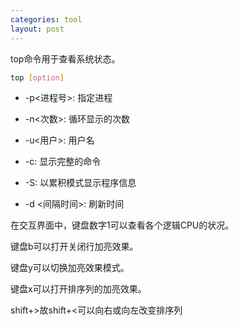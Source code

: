 ```yaml
---
categories: tool
layout: post
---
```


top命令用于查看系统状态。

```sh
top [option]
```

- -p<进程号>: 指定进程
- -n<次数>: 循环显示的次数

- -u<用户>: 用户名

- -c: 显示完整的命令
- -S: 以累积模式显示程序信息
- -d <间隔时间>: 刷新时间

在交互界面中，键盘数字1可以查看各个逻辑CPU的状况。

键盘b可以打开关闭行加亮效果。

键盘y可以切换加亮效果模式。

键盘x可以打开排序列的加亮效果。

shift+>故shift+<可以向右或向左改变排序列